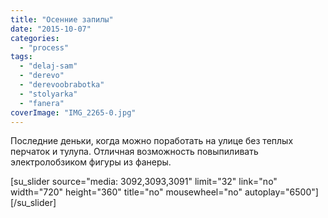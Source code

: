 ```yaml
---
title: "Осенние запилы"
date: "2015-10-07"
categories: 
  - "process"
tags: 
  - "delaj-sam"
  - "derevo"
  - "derevoobrabotka"
  - "stolyarka"
  - "fanera"
coverImage: "IMG_2265-0.jpg"
---
```


Последние деньки, когда можно поработать на улице без теплых перчаток и тулупа. Отличная возможность повыпиливать электролобзиком фигуры из фанеры.

\[su\_slider source="media: 3092,3093,3091" limit="32" link="no" width="720" height="360" title="no" mousewheel="no" autoplay="6500"\]\[/su\_slider\]
